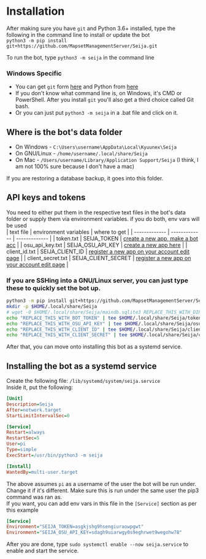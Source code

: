 # Installation
After making sure you have `git` and Python 3.6+ installed, 
type the following in the command line to install or update the bot  
`python3 -m pip install git+https://github.com/MapsetManagementServer/Seija.git`  

To run the bot, type `python3 -m seija` in the command line  

### Windows Specific
+ You can get `git` form [here](https://git-scm.com/downloads) 
and Python from [here](https://www.python.org/downloads/windows/)  
+ If you don't know what command line is, on Windows, it's CMD or PowerShell. 
After you install `git` you'll also get a third choice called Git bash. 
+ Or you can just put `python3 -m seija` in a .bat file and click on it.

## Where is the bot's data folder
+ On Windows - `C:\Users\username\AppData\Local\Kyuunex\Seija`
+ On GNU/Linux - `/home/username/.local/share/Seija`
+ On Mac - `/Users/username/Library/Application Support/Seija` (I think, I am not 100% sure because I don't have a mac)

If you are restoring a database backup, it goes into this folder.

## API keys and tokens
You need to either put them in the respective text files in the bot's data folder or 
supply them via environment variables. if you do both, env vars will be used  
| text file  | environment variables | where to get |
| ------------- | ------------- | ------------- |
| token.txt  | SEIJA_TOKEN  | [create a new app, make a bot acc](https://discord.com/developers/applications/) |
| osu_api_key.txt  | SEIJA_OSU_API_KEY  | [create a new app here](https://osu.ppy.sh/p/api/) |
| client_id.txt  | SEIJA_CLIENT_ID  | [register a new app on your account edit page](https://osu.ppy.sh/home/account/edit) |
| client_secret.txt  | SEIJA_CLIENT_SECRET  | [register a new app on your account edit page](https://osu.ppy.sh/home/account/edit) |

### If you are SSHing into a GNU/Linux server, you can just type these to quickly set the bot up.

```sh
python3 -m pip install git+https://github.com/MapsetManagementServer/Seija.git
mkdir -p $HOME/.local/share/Seija
# wget -O $HOME/.local/share/Seija/maindb.sqlite3 REPLACE_THIS_WITH_DIRECT_FILE_LINK # only do if you are restoring a backup
echo "REPLACE_THIS_WITH_BOT_TOKEN" | tee $HOME/.local/share/Seija/token.txt
echo "REPLACE_THIS_WITH_OSU_API_KEY" | tee $HOME/.local/share/Seija/osu_api_key.txt
echo "REPLACE_THIS_WITH_CLIENT_ID" | tee $HOME/.local/share/Seija/client_id.txt
echo "REPLACE_THIS_WITH_CLIENT_SECRET" | tee $HOME/.local/share/Seija/client_secret.txt
```

After that, you can move onto installing this bot as a systemd service. 

## Installing the bot as a systemd service

Create the following file: `/lib/systemd/system/seija.service`  
Inside it, put the following:
```ini
[Unit]
Description=Seija
After=network.target
StartLimitIntervalSec=0

[Service]
Restart=always
RestartSec=5
User=pi
Type=simple
ExecStart=/usr/bin/python3 -m seija

[Install]
WantedBy=multi-user.target
```

The above assumes `pi` as a username of the user the bot will be run under. Change it if it's different. 
Make sure this is run under the same user the pip3 command was ran as.  
If you want, you can add env vars in this file in the `[Service]` section as per this example
```ini
[Service]
Environment="SEIJA_TOKEN=asgkjshg9hsengiuraowpgwt"
Environment="SEIJA_OSU_API_KEY=sdagh9uiarwgy0s9eghrwet9wegohw78"
```  

After you are done, type `sudo systemctl enable --now seija.service` to enable and start the service.
